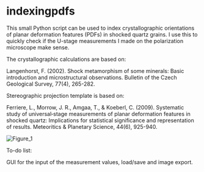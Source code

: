 # indexingpdfs

This small Python script can be used to index crystallographic orientations of planar deformation features (PDFs) in shocked quartz grains. I use this to quickly check if the U-stage measurements I made on the polarization microscope make sense. 


The crystallographic calculations are based on: 

Langenhorst, F. (2002). Shock metamorphism of some minerals: Basic introduction and microstructural observations. Bulletin of the Czech Geological Survey, 77(4), 265-282.

Stereographic projection template is based on:

Ferriere, L., Morrow, J. R., Amgaa, T., & Koeberl, C. (2009). Systematic study of universal‐stage measurements of planar deformation features in shocked quartz: Implications for statistical significance and representation of results. Meteoritics & Planetary Science, 44(6), 925-940.

![Figure_1](https://user-images.githubusercontent.com/53465955/125753370-d7689c10-8894-4e25-84ec-ccc957d5ab9e.png)

To-do list:

GUI for the input of the measurement values, load/save and image export.
